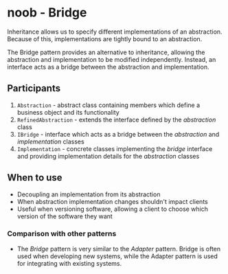 # noob - Bridge
Inheritance allows us to specify different implementations of an abstraction. Because of this, implementations are tightly bound to an abstraction.

The Bridge pattern provides an alternative to inheritance, allowing the abstraction and implementation to be modified independently. Instead, an interface acts as a bridge between the abstraction and implementation.

## Participants
1) `Abstraction` - abstract class containing members which define a business object and its functionality
2) `RefinedAbstraction` - extends the interface defined by the *abstraction* class
3) `IBridge` - interface which acts as a bridge between the *abstraction* and *implementation* classes
4) `Implementation` - concrete classes implementing the *bridge* interface and providing implementation details for the *abstraction* classes

## When to use
- Decoupling an implementation from its abstraction
- When abstraction implementation changes shouldn't impact clients
- Useful when versioning software, allowing a client to choose which version of the software they want

### Comparison with other patterns
- The *Bridge* pattern is very similar to the *Adapter* pattern. Bridge is often used when developing new systems, while the Adapter pattern is used for integrating with existing systems.
